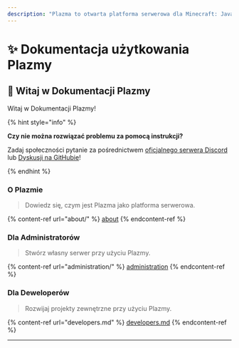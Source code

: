 ```yaml
---
description: "Plazma to otwarta platforma serwerowa dla Minecraft: Java Edition, która dodaje eksperymentalną optymalizację opartą na papierze i możliwość dostosowania wielu mechanizmów gry."
---
```


# ✨ Dokumentacja użytkowania Plazmy

## 👋 Witaj w Dokumentacji Plazmy

Witaj w Dokumentacji Plazmy!

{% hint style="info" %}

**Czy nie można rozwiązać problemu za pomocą instrukcji?**

Zadaj społeczności pytanie za pośrednictwem [oficjalnego serwera Discord](https://discord.gg/MmfC52K8A8) lub [Dyskusji na GitHubie](https://github.com/PlazmaMC/PlazmaBukkit/discussions)!

{% endhint %}

### O Plazmie

> Dowiedz się, czym jest Plazma jako platforma serwerowa.

{% content-ref url="about/" %}
[about](about/)
{% endcontent-ref %}

### Dla Administratorów

> Stwórz własny serwer przy użyciu Plazmy.

{% content-ref url="administration/" %}
[administration](administration/)
{% endcontent-ref %}

### Dla Deweloperów

> Rozwijaj projekty zewnętrzne przy użyciu Plazmy.

{% content-ref url="developers.md" %}
[developers.md](developers.md)
{% endcontent-ref %}

***
